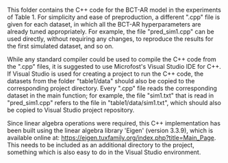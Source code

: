 This folder contains the C++ code for the BCT-AR model in the experiments of Table 1. For simplicity and ease of preproduction, a different ".cpp" file is given for each dataset, in which all the BCT-AR hyperparameters are already tuned appropriately. For example, the file "pred_sim1.cpp" can be used directly, without requiring any changes, to reproduce the results for the first simulated dataset, and so on.

While any standard compiler could be used to compile the C++ code from the ".cpp" files, it is suggested to use Microfost's Visual Studio IDE for C++. If Visual Studio is used for creating a project to run the C++ code, the datasets from the folder "table1/data" should also be copied to the corresponding project directory. Every ".cpp" file reads the corresponding dataset in the main function; for example, the file "sim1.txt" that is read in "pred_sim1.cpp" refers to the file in "table1/data/sim1.txt", which should also be copied to Visual Studio project repository.  

Since linear algebra operations were required, this C++ implementation has been built using the linear algebra library 'Eigen' (version 3.3.9), which is available online at: https://eigen.tuxfamily.org/index.php?title=Main_Page. This needs to be included as an additional directory to the project, something which is also easy to do in the Visual Studio environment.
